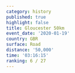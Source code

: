 ```yaml
---
category: history
published: true
highlight: false
title: Gloucester 50km
event_date: '2020-01-19'
country: GBR
surface: Road
distance: '50,000'
time: '03:16:15'
ranking: 6 / 27
---
```

